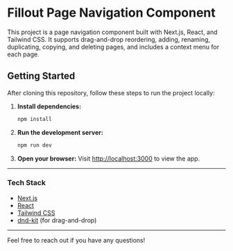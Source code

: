 # Fillout Page Navigation Component

This project is a page navigation component built with Next.js, React, and Tailwind CSS. It supports drag-and-drop reordering, adding, renaming, duplicating, copying, and deleting pages, and includes a context menu for each page.

## Getting Started

After cloning this repository, follow these steps to run the project locally:

1. **Install dependencies:**
   ```bash
   npm install
   ```

2. **Run the development server:**
   ```bash
   npm run dev
   ```

3. **Open your browser:**
   Visit [http://localhost:3000](http://localhost:3000) to view the app.

---

### Tech Stack
- [Next.js](https://nextjs.org/)
- [React](https://react.dev/)
- [Tailwind CSS](https://tailwindcss.com/)
- [dnd-kit](https://dndkit.com/) (for drag-and-drop)

---

Feel free to reach out if you have any questions!

